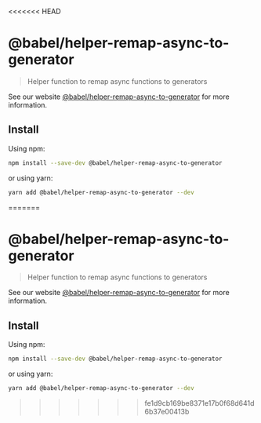 <<<<<<< HEAD
# @babel/helper-remap-async-to-generator

> Helper function to remap async functions to generators

See our website [@babel/helper-remap-async-to-generator](https://babeljs.io/docs/en/next/babel-helper-remap-async-to-generator.html) for more information.

## Install

Using npm:

```sh
npm install --save-dev @babel/helper-remap-async-to-generator
```

or using yarn:

```sh
yarn add @babel/helper-remap-async-to-generator --dev
```
=======
# @babel/helper-remap-async-to-generator

> Helper function to remap async functions to generators

See our website [@babel/helper-remap-async-to-generator](https://babeljs.io/docs/en/next/babel-helper-remap-async-to-generator.html) for more information.

## Install

Using npm:

```sh
npm install --save-dev @babel/helper-remap-async-to-generator
```

or using yarn:

```sh
yarn add @babel/helper-remap-async-to-generator --dev
```
>>>>>>> fe1d9cb169be8371e17b0f68d641d6b37e00413b
